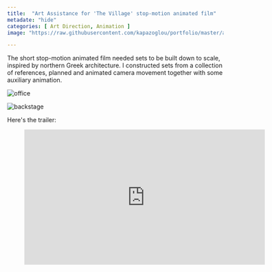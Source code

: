 ```yaml
---
title:  "Art Assistance for 'The Village' stop-motion animated film"
metadate: "hide"
categories: [ Art Direction, Animation ]
image: "https://raw.githubusercontent.com/kapazoglou/portfolio/master/assets/images/item/chorio-artDir-anim-2.png"

---
```


The short stop-motion animated film needed sets to be built down to scale, inspired by northern Greek architecture. I constructed sets from a collection of references, planned and animated camera movement together with some auxiliary animation.

![office](https://raw.githubusercontent.com/kapazoglou/portfolio/master/assets/images/item/chorio-artDir-anim-3.jpg)

![backstage](https://raw.githubusercontent.com/kapazoglou/portfolio/master/assets/images/item/chorio-artDir-anim.JPG)

Here's the trailer:

<figure class="video_container">
  <iframe width="560" height="315" src="https://www.youtube.com/embed/e7lbRNwveWw" frameborder="0" allowfullscreen></iframe>
</figure>
